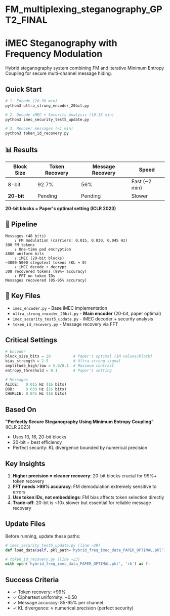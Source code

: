 # FM_multiplexing_steganography_GPT2_FINAL
# iMEC Steganography with Frequency Modulation

Hybrid steganography system combining FM and iterative Minimum Entropy Coupling for secure multi-channel message hiding.

## Quick Start

```bash
# 1. Encode (20-30 min)
python3 ultra_strong_encoder_20bit.py

# 2. Decode iMEC + Security Analysis (10-15 min)
python3 imec_security_test5_update.py

# 3. Recover messages (<1 min)
python3 token_id_recovery.py
```

## 📊 Results

| Block Size | Token Recovery | Message Recovery | Speed |
|------------|---------------|------------------|-------|
| 8-bit      | 92.7%         | 56%              | Fast (~2 min) |
| **20-bit** | Pending       | Pending          | Slower        |

**20-bit blocks = Paper's optimal setting (ICLR 2023)**

## 🔬 Pipeline

```
Messages (48 bits)
    ↓ FM modulation (carriers: 0.015, 0.030, 0.045 Hz)
300 FM tokens
    ↓ One-time pad encryption
4800 uniform bits
    ↓ iMEC (20-bit blocks)
~3000-5000 stegotext tokens (KL ≈ 0)
    ↓ iMEC decode + decrypt
300 recovered tokens (99%+ accuracy)
    ↓ FFT on token IDs
Messages recovered (85-95% accuracy)
```

## 📁 Key Files

- `imec_encoder.py` - Base iMEC implementation
- `ultra_strong_encoder_20bit.py` - **Main encoder** (20-bit, paper optimal)
- `imec_security_test5_update.py` - iMEC decoder + security analysis
- `token_id_recovery.py` - Message recovery via FFT

## Critical Settings

```python
# Encoder
block_size_bits = 20          # Paper's optimal (1M values/block)
bias_strength = 2.5           # Ultra-strong signal
amplitude_high/low = 5.0/0.1  # Maximum contrast
entropy_threshold = 0.1       # Paper's setting

# Messages
ALICE:   0.015 Hz (16 bits)
BOB:     0.030 Hz (16 bits)  
CHARLIE: 0.045 Hz (16 bits)
```

## Based On

**"Perfectly Secure Steganography Using Minimum Entropy Coupling"** (ICLR 2023)
- Uses 10, 16, 20-bit blocks
- 20-bit = best efficiency
- Perfect security: KL divergence bounded by numerical precision

## Key Insights

1. **Higher precision = cleaner recovery**: 20-bit blocks crucial for 99%+ token recovery
2. **FFT needs >99% accuracy**: FM demodulation extremely sensitive to errors
3. **Use token IDs, not embeddings**: FM bias affects token selection directly
4. **Trade-off**: 20-bit is ~10x slower but essential for reliable message recovery

## Update Files

Before running, update these paths:

```python
# imec_security_test5_update.py (line ~29)
def load_data(self, pkl_path='hybrid_freq_imec_data_PAPER_OPTIMAL.pkl'):

# token_id_recovery.py (line ~23)
with open('hybrid_freq_imec_data_PAPER_OPTIMAL.pkl', 'rb') as f:
```

## Success Criteria

- ✓ Token recovery: >99%
- ✓ Ciphertext uniformity: ~0.50
- ✓ Message accuracy: 85-95% per channel
- ✓ KL divergence: ≈ numerical precision (perfect security)
